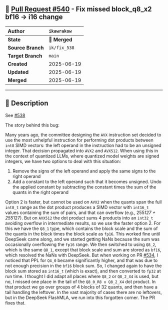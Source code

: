 ## 🔀 [Pull Request #540](https://github.com/ikawrakow/ik_llama.cpp/pull/540) - Fix missed block_q8_x2 bf16 -> i16 change

| **Author** | `ikawrakow` |
| :--- | :--- |
| **State** | 🔀 **Merged** |
| **Source Branch** | `ik/fix_538` |
| **Target Branch** | `main` |
| **Created** | 2025-06-19 |
| **Updated** | 2025-06-19 |
| **Merged** | 2025-06-19 |

---

## 📄 Description

See [#538](https://github.com/ikawrakow/ik_llama.cpp/issues/538)

The story behind this bug:

Many years ago, the committee designing the `AVX` instruction set decided to use the most unhelpful instruction for performing dot products between `int8` SIMD vectors: the left operand in the instruction had to be an unsigned integer. That decision propagated into `AVX2` and `AVX512`. When using this in the context of quantized LLMs, where quantized model weights are signed integers, we have two options to deal with this situation: 
1. Remove the signs of the left operand and apply the same signs to the right operand
2. Add a constant to the left operand such that it becomes unsigned. Undo the applied constant by subtracting the constant times the sum of the quants in the right operand

Option 2 is faster, but cannot be used on `AVX2` when the quants span the full `int8_t` range as the dot product produces a SIMD vector with `int16_t` values containing the sum of pairs, and that can overflow (e.g., 255*127 + 255*127). But on `AVX512` the dot product sums 4 products into an `int32_t` avoiding overflow in intermediate results, so we use the faster option 2. For this we have the `Q8_1` type, which contains the block scale and the sum of the quants in the block times the block scale as `fp16`. This worked fine until DeepSeek came along, and we started getting NaNs because the sum was occasionally overflowing the `fp16` range. We then switched to using `Q8_2`, which is the same `Q8_1`, except that block scale and sum are stored as `bf16`, which resolved the NaNs with DeepSeek. But when working on PR [#534](https://github.com/ikawrakow/ik_llama.cpp/issues/534), I noticed that PPL for `Q4_0` became significantly higher, and that was due to not enough precision in the `bf16` block sum. So, I changed again to have the block sum stored as `int16_t` (which is exact), and then converted to `fp32` at run time. I thought I did adapt all places where `Q8_2` or `Q8_2_X4` is used, but no, I missed one place in the tail of the `Q8_0_R8 x Q8_2_X4` dot product. In that product we go over groups of 4 blocks of 32 quants, and then have a tail handling the leftover. In the vast majority of cases there are no leftovers, but in the DeepSeek FlashMLA, we run into this forgotten corner. The PR fixes that.